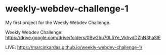 # weekly-webdev-challenge-1

My first project for the Weekly Webdev Challenge.

Weekly Webdev Challenge: https://drive.google.com/drive/folders/0Bw2hu70L5Ye_VkhvdDZhN3haSlE

LIVE: https://marcinkardas.github.io/weekly-webdev-challenge-1/
